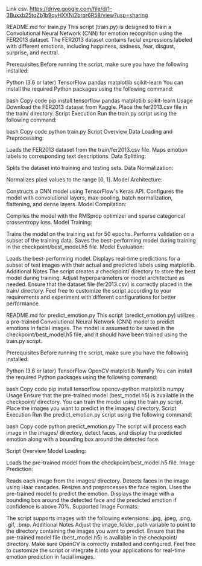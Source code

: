 Link csv.
https://drive.google.com/file/d/1-3Buxxb25tqZb1b9qyHXXNi2brqr6R58/view?usp=sharing

README.md for train.py
This script (train.py) is designed to train a Convolutional Neural Network (CNN) for emotion recognition using the FER2013 dataset. The FER2013 dataset contains facial expressions labeled with different emotions, including happiness, sadness, fear, disgust, surprise, and neutral.

Prerequisites
Before running the script, make sure you have the following installed:

Python (3.6 or later)
TensorFlow
pandas
matplotlib
scikit-learn
You can install the required Python packages using the following command:

bash
Copy code
pip install tensorflow pandas matplotlib scikit-learn
Usage
Download the FER2013 dataset from Kaggle.
Place the fer2013.csv file in the train/ directory.
Script Execution
Run the train.py script using the following command:

bash
Copy code
python train.py
Script Overview
Data Loading and Preprocessing:

Loads the FER2013 dataset from the train/fer2013.csv file.
Maps emotion labels to corresponding text descriptions.
Data Splitting:

Splits the dataset into training and testing sets.
Data Normalization:

Normalizes pixel values to the range [0, 1].
Model Architecture:

Constructs a CNN model using TensorFlow's Keras API.
Configures the model with convolutional layers, max-pooling, batch normalization, flattening, and dense layers.
Model Compilation:

Compiles the model with the RMSprop optimizer and sparse categorical crossentropy loss.
Model Training:

Trains the model on the training set for 50 epochs.
Performs validation on a subset of the training data.
Saves the best-performing model during training in the checkpoint/best_model.h5 file.
Model Evaluation:

Loads the best-performing model.
Displays real-time predictions for a subset of test images with their actual and predicted labels using matplotlib.
Additional Notes
The script creates a checkpoint/ directory to store the best model during training.
Adjust hyperparameters or model architecture as needed.
Ensure that the dataset file (fer2013.csv) is correctly placed in the train/ directory.
Feel free to customize the script according to your requirements and experiment with different configurations for better performance.






README.md for predict_emotion.py
This script (predict_emotion.py) utilizes a pre-trained Convolutional Neural Network (CNN) model to predict emotions in facial images. The model is assumed to be saved in the checkpoint/best_model.h5 file, and it should have been trained using the train.py script.

Prerequisites
Before running the script, make sure you have the following installed:

Python (3.6 or later)
TensorFlow
OpenCV
matplotlib
NumPy
You can install the required Python packages using the following command:

bash
Copy code
pip install tensorflow opencv-python matplotlib numpy
Usage
Ensure that the pre-trained model (best_model.h5) is available in the checkpoint/ directory. You can train the model using the train.py script.
Place the images you want to predict in the images/ directory.
Script Execution
Run the predict_emotion.py script using the following command:

bash
Copy code
python predict_emotion.py
The script will process each image in the images/ directory, detect faces, and display the predicted emotion along with a bounding box around the detected face.

Script Overview
Model Loading:

Loads the pre-trained model from the checkpoint/best_model.h5 file.
Image Prediction:

Reads each image from the images/ directory.
Detects faces in the image using Haar cascades.
Resizes and preprocesses the face region.
Uses the pre-trained model to predict the emotion.
Displays the image with a bounding box around the detected face and the predicted emotion if confidence is above 70%.
Supported Image Formats:

The script supports images with the following extensions: .jpg, .jpeg, .png, .gif, .bmp.
Additional Notes
Adjust the image_folder_path variable to point to the directory containing the images you want to predict.
Ensure that the pre-trained model file (best_model.h5) is available in the checkpoint/ directory.
Make sure OpenCV is correctly installed and configured.
Feel free to customize the script or integrate it into your applications for real-time emotion prediction in facial images.